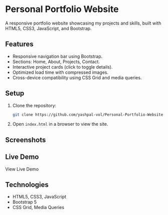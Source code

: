 # Personal Portfolio Website

A responsive portfolio website showcasing my projects and skills, built with HTML5, CSS3, JavaScript, and Bootstrap.

## Features

- Responsive navigation bar using Bootstrap.
- Sections: Home, About, Projects, Contact.
- Interactive project cards (click to toggle details).
- Optimized load time with compressed images.
- Cross-device compatibility using CSS Grid and media queries.

## Setup

1. Clone the repository:

   ```bash
   git clone https://github.com/yashpal-vol/Personal-Portfolio-WebsitePersonal-Portfolio-Website.git
   ```
2. Open `index.html` in a browser to view the site.

## Screenshots

## Live Demo

View Live Demo

## Technologies

- HTML5, CSS3, JavaScript
- Bootstrap 5
- CSS Grid, Media Queries
